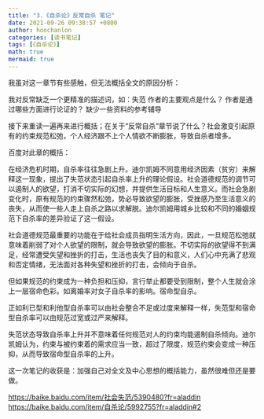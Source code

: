 ```yaml
---
title: "3.《自杀论》反常自杀 笔记"
date: 2021-09-26 09:38:57 +0800
author: hoochanlon
categories: [读书笔记]
tags: [《自杀论》]
math: true
mermaid: true
---
```


我虽对这一章节有些感触，但无法概括全文的原因分析：

我对反常缺乏一个更精准的描述词，如：失范
作者的主要观点是什么？
作者是通过哪些方面进行论证的？
缺少一些资料的参考辅导

接下来重读一遍再来进行概括；在关于“反常自杀”章节说了什么？社会激变引起原有的约束规范松弛，个人经济跟不上个人情欲不断膨胀，导致自杀者增多。

百度对此章的概括：

在经济危机时期，自杀率往往急剧上升。迪尔凯姆不同意用经济因素（贫穷）来解释这一现象，提出了失范状态引起自杀率上升的理论假设。社会道德规范的调节可以遏制人的欲望，打消不切实际的幻想，并提供生活目标和人生意义。而社会急剧变化时，原有规范的约束骤然松弛，势必导致欲望的膨胀，受挫感乃至生活意义的丧失，从而使一些人走上自杀之路以求解脱。迪尔凯姆用城乡比较和不同的婚姻规范下自杀率的差异验证了这一假设。

社会道德规范最重要的功能在于给社会成员指明生活方向，因此，一旦规范松弛就意味着削弱了对个人欲望的限制，就会导致欲望的膨胀。不切实际的欲望得不到满足，经常遭受失望和挫折的打击，生活也丧失了目的和意义，人们心中充满了悲观和否定情绪，无法面对各种失望和挫折的打击，会倾向于自杀。

但如果规范的约束成为一种负担和压抑，言行举止都要受到限制，整个人生就会涂上一层宿命色彩。如离婚率对女子自杀率的影响。宿命型自杀。

正如利已型和利他型自杀率可以由社会整合不足或过度来解释一样，失范型和宿命型自杀率可以由规范过宽或过严来解释。

失范状态导致自杀率上升并不意味着任何规范对人的约束均能遏制自杀倾向。迪尔凯姆认为，约束与被约束着的需求应当一致，超过了限度，规范约束会变成一种压抑，从而导致宿命型自杀率的上升。

这一次笔记的收获是：加强自己对全文及中心思想的概括能力，虽然很难但还是要做。

https://baike.baidu.com/item/社会失范/5390480?fr=aladdin
https://baike.baidu.com/item/自杀论/5992755?fr=aladdin#2
